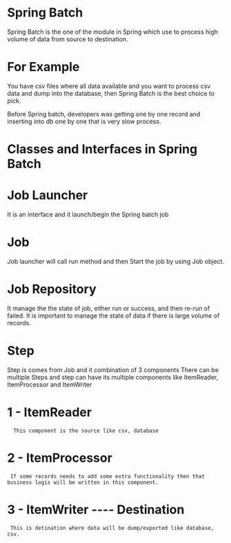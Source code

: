 # Spring Batch

Spring Batch is the one of the module in Spring which use to process high volume of data from source to destination.

# For Example
You have csv files where all data available and you want to process csv data and dump into the database, then Spring Batch is the best choice to pick.

Before Spring batch, developers was getting one by one record and inserting into db one by one that is very slow process.

# Classes and Interfaces in Spring Batch

# Job Launcher
It is an interface and it launch/begin the Spring batch job

# Job
Job launcher will call run method and then Start the job by using Job object.

# Job Repository

It manage the the state of job, either run or success, and then re-run of failed.
It is important to manage the state of data if there is large volume of records.

# Step
 Step is comes from Job  and it combination of 3 components
 There can be multiple Steps and step can have its multiple components like ItemReader, ItemProcessor and ItemWriter 
 # 1 - ItemReader 
      This component is the source like csv, database
    
 # 2 - ItemProcessor
     If some records needs to add some extra functionality then that business logis will be written in this component.
     
 # 3 - ItemWriter ---- Destination 
     This is detination where data will be dump/exported like database, csv.
     
     

